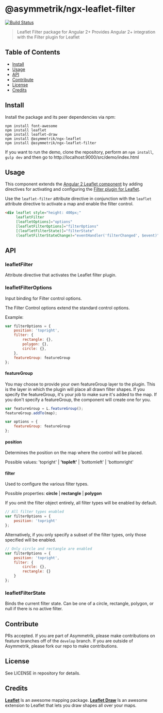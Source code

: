 # @asymmetrik/ngx-leaflet-filter

[![Build Status][travis-image]][travis-url]

[travis-url]: https://travis-ci.org/Asymmetrik/ngx-leaflet-filter/
[travis-image]: https://travis-ci.org/Asymmetrik/ngx-leaflet-filter.svg


> Leaflet Filter package for Angular 2+
> Provides Angular 2+ integration with the Filter plugin for Leaflet

## Table of Contents
- [Install](#install)
- [Usage](#usage)
- [API](#api)
- [Contribute](#contribute)
- [License](#license)
- [Credits](#credits)


## Install 
Install the package and its peer dependencies via npm:
```
npm install font-awesome
npm install leaflet
npm install leaflet-draw
npm install @asymmetrik/ngx-leaflet
npm install @asymmetrik/ngx-leaflet-filter
```

If you want to run the demo, clone the repository, perform an ```npm install```, ```gulp dev``` and then go to http://localhost:9000/src/demo/index.html


## Usage
This component extends the [Angular 2 Leaflet component](https://github.com/Asymmetrik/ngx-leaflet) by adding directives for activating and configuring the [Filter plugin for Leaflet](https://github.com/Asymmetrik/leaflet-filter).

Use the ```leaflet-filter``` attribute directive in conjunction with the ```leaflet``` attribute directive to activate a map and enable the filter control.

```html
<div leaflet style="height: 400px;"
     leafletFilter
     [leafletOptions]="options"
     [leafletFilterOptions]="filterOptions"
     [(leafletFilterState)]="filterState"
     (leafletFilterStateChange)="eventHandler('filterChanged', $event)">
```

## API

### leafletFilter
Attribute directive that activates the Leaflet filter plugin.

### leafletFilterOptions
Input binding for Filter control options.

The Filter Control options extend the standard control options.

Example:
```js
var filterOptions = {
	position: 'topright',
	filter: {
		rectangle: {},
		polygon: {},
		circle: {},
	},
	featureGroup: featureGroup
};
```

#### featureGroup
You may choose to provide your own featureGroup layer to the plugin. This is the layer in which the plugin will place all drawn filter shapes. If you specify the featureGroup, it's your job to make sure it's added to the map.
If you don't specify a featureGroup, the component will create one for you.

```js
var featureGroup = L.featureGroup();
featureGroup.addTo(map);

var options = {
	featureGroup: featureGroup
};
```

#### position
Determines the position on the map where the control will be placed.

Possible values: 'topright' | **'topleft'** | 'bottomleft' | 'bottomright'


#### filter
Used to configure the various filter types.

Possible properties: **circle** | **rectangle** | **polygon**

If you omit the filter object entirely, all filter types will be enabled by default.

```js
// All filter types enabled
var filterOptions = {
	position: 'topright'
};
```

Alternatively, if you only specify a subset of the filter types, only those specified will be enabled.

```js
// Only circle and rectangle are enabled
var filterOptions = {
	position: 'topright',
	filter: {
		circle: {},
		rectangle: {}
	}
};
``` 

### leafletFilterState
Binds the current filter state. Can be one of a circle, rectangle, polygon, or null if there is no active filter.


## Contribute
PRs accepted. If you are part of Asymmetrik, please make contributions on feature branches off of the ```develop``` branch. If you are outside of Asymmetrik, please fork our repo to make contributions.


## License
See LICENSE in repository for details.

## Credits
**[Leaflet](http://leafletjs.com/)** Is an awesome mapping package.
**[Leaflet Draw](https://github.com/Leaflet/Leaflet.draw)** Is an awesome extension to Leaflet that lets you draw shapes all over your maps.
